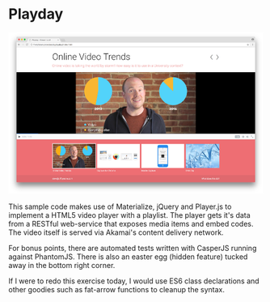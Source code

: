 # Playday

![Screenshot](/screenshot.png)

This sample code makes use of Materialize, jQuery and Player.js to implement a HTML5 video player with a playlist. The player gets it's data from a RESTful web-service that exposes media items and embed codes. The video itself is served via Akamai's content delivery network.

For bonus points, there are automated tests written with CasperJS running against PhantomJS. There is also an easter egg (hidden feature) tucked away in the bottom right corner.

If I were to redo this exercise today, I would use ES6 class declarations and other goodies such as fat-arrow functions to cleanup the syntax.
